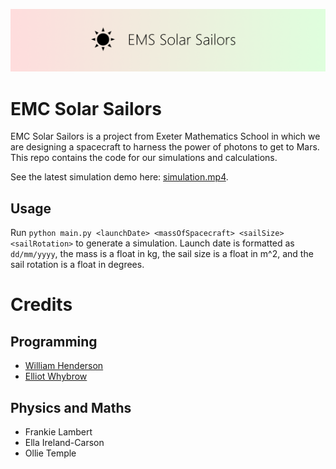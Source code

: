 ![Banner](images/banner.png)

# EMC Solar Sailors
EMC Solar Sailors is a project from Exeter Mathematics School in which we are designing a spacecraft to harness the power of photons to get to Mars. This repo contains the code for our simulations and calculations.

See the latest simulation demo here: [simulation.mp4](https://github.com/w-henderson/EMC-Solar-Sailors/blob/master/simulation.mp4).

## Usage
Run `python main.py <launchDate> <massOfSpacecraft> <sailSize> <sailRotation>` to generate a simulation. Launch date is formatted as `dd/mm/yyyy`, the mass is a float in kg, the sail size is a float  in m^2, and the sail rotation is a float in degrees.

# Credits

## Programming
- [William Henderson](https://github.com/w-henderson)
- [Elliot Whybrow](https://github.com/flauntingspade4)

## Physics and Maths
- Frankie Lambert
- Ella Ireland-Carson
- Ollie Temple